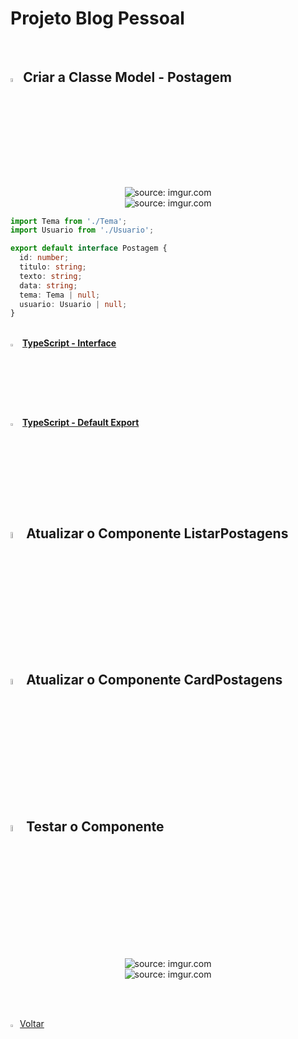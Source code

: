 <h1>Projeto Blog Pessoal</h1>



<br />

<h2><img src="https://i.imgur.com/izFuHID.png" title="source: imgur.com" width="4%"/>Criar a Classe Model - Postagem</h2>





<div align="center"><img src="https://i.imgur.com/iAKfz6A.png" title="source: imgur.com" /></div>



<div align="center"><img src="https://i.imgur.com/bTEtms5.png" title="source: imgur.com" /></div>



```typescript
import Tema from './Tema';
import Usuario from './Usuario';

export default interface Postagem {
  id: number;
  titulo: string;
  texto: string;
  data: string;
  tema: Tema | null;
  usuario: Usuario | null;
}

```



<br />

<div align="left"><img src="https://i.imgur.com/izFuHID.png" title="source: imgur.com" width="3%"/> <a href="https://www.typescriptlang.org/docs/handbook/typescript-tooling-in-5-minutes.html#interfaces" target="_blank"><b>TypeScript - Interface</b></a></div>

<div align="left"><img src="https://i.imgur.com/izFuHID.png" title="source: imgur.com" width="3%"/> <a href="https://www.typescriptlang.org/docs/handbook/modules.html#default-exports" target="_blank"><b>TypeScript - Default Export</b></a></div>

<br />



<h2><img src="https://i.imgur.com/H9wEgsJ.png" title="source: imgur.com" width="5%"/>Atualizar o Componente ListarPostagens</h2>





<h2><img src="https://i.imgur.com/H9wEgsJ.png" title="source: imgur.com" width="5%"/>Atualizar o Componente CardPostagens</h2>







<h2><img src="https://i.imgur.com/H9wEgsJ.png" title="source: imgur.com" width="5%"/>Testar o Componente</h2>



<div align="center"><img src="https://i.imgur.com/00cFzd1.png" title="source: imgur.com" /></div>



<div align="center"><img src="https://i.imgur.com/PirHRWR.png" title="source: imgur.com" /></div>

<br /><br />
	

<div align="left"><a href="README.md"><img src="https://i.imgur.com/XMgF3gl.png" title="source: imgur.com" width="3%"/>Voltar</a></div>
